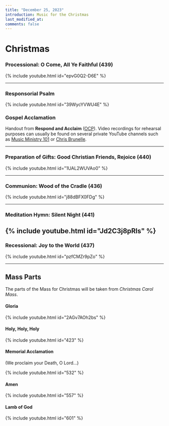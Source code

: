 ```yaml
---
title: "December 25, 2023"
introduction: Music for the Christmas
last_modified_at: 
comments: false
---
```


# Christmas

### Processional: O Come, All Ye Faithful (439)

{% include youtube.html id="epvG0Q2-D6E" %} <br>

---

### Responsorial Psalm

{% include youtube.html id="39WycYVWU4E" %} <br>

### Gospel Acclamation

Handout from **Respond and Acclaim** ([OCP](https://www.ocp.org/en-us)). Video recordings for rehearsal purposes can usually be found on several private YouTube channels such as [Music Ministry 101](https://www.youtube.com/@MusicMinistry101/videos) or [Chris Brunelle](https://www.youtube.com/@ChrisBrunelle/videos).

---

### Preparation of Gifts: Good Christian Friends, Rejoice (440)

{% include youtube.html id="1UAL2WUVAo0" %} <br>

---

### Communion: Wood of the Cradle (436)

{% include youtube.html id="j88dBFX0FDg" %} <br>

---

### Meditation Hymn: Silent Night (441)

{% include youtube.html id="Jd2C3j8pRls" %} <br>
---

### Recessional: Joy to the World (437)

{% include youtube.html id="pzfCMZr9pZo" %} <br>

---

## Mass Parts

The parts of the Mass for Christmas will be taken from *Christmas Carol Mass*.

#### Gloria

{% include youtube.html id="2AGv7AOh2bs" %} <br>


#### Holy, Holy, Holy

{% include youtube.html id="423" %} <br>


#### Memorial Acclamation

(We proclaim your Death, O Lord...)

{% include youtube.html id="532" %} <br>


#### Amen

{% include youtube.html id="557" %} <br>


#### Lamb of God

{% include youtube.html id="601" %}